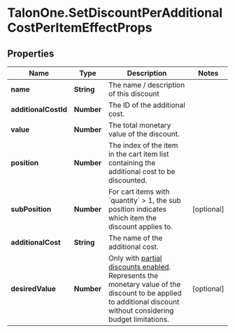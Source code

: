 # TalonOne.SetDiscountPerAdditionalCostPerItemEffectProps

## Properties

Name | Type | Description | Notes
------------ | ------------- | ------------- | -------------
**name** | **String** | The name / description of this discount | 
**additionalCostId** | **Number** | The ID of the additional cost. | 
**value** | **Number** | The total monetary value of the discount. | 
**position** | **Number** | The index of the item in the cart item list containing the additional cost to be discounted. | 
**subPosition** | **Number** | For cart items with &#x60;quantity&#x60; &gt; 1, the sub position indicates which item the discount applies to.  | [optional] 
**additionalCost** | **String** | The name of the additional cost. | 
**desiredValue** | **Number** | Only with [partial discounts enabled](https://docs.talon.one/docs/product/campaigns/campaign-evaluation/#partial-discounts). Represents the monetary value of the discount to be applied to additional discount without considering budget limitations.  | [optional] 


